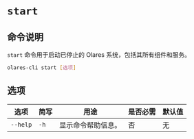 # `start`

## 命令说明
`start` 命令用于启动已停止的 Olares 系统，包括其所有组件和服务。
```bash
olares-cli start [选项]
```

## 选项

| 选项     | 简写   | 用途           | 是否必需 | 默认值 |
|----------|------|----------------|----------|--------|
| `--help` | `-h` | 显示命令帮助信息。 | 否       | 无     |